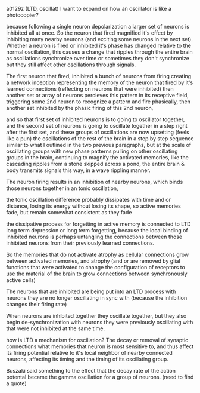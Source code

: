 a0129z
(LTD, oscillat) I want to expand on how an oscillator is like a photocopier?

because following a single neuron depolarization a larger set of neurons is inhibited all at once. So the neuron that fired magnified it's effect by inhibiting many nearby neurons (and exciting some neurons in the next set). Whether a neuron is fired or inhibited it's phase has changed relative to the normal oscillation, this causes a change that ripples through the entire brain as oscillations synchronize over time or sometimes they don't synchronize but they still affect other oscillations through signals.

The first neuron that fired, inhibited a bunch of neurons from firing creating a network inception representing the memory of the neuron that fired by it's learned connections (reflecting on neurons that were inhibited) then another set or array of neurons percieves this pattern in its receptive field, triggering some 2nd neuron to recognize a pattern and fire phasically, then another set inhibited by the phasic firing of this 2nd neuron,

and so that first set of inhibited neurons is to going to oscillator together, and the second set of neurons is going to oscillate together in a step right after the first set, and these groups of oscillations are now upsetting (feels like a pun) the oscillations of the rest of the brain in a step by step sequence similar to what I outlined in the two previous paragraphs, but at the scale of oscillating groups with new phase patterns pulling on other oscillating groups in the brain, continuing to magnify the activated memories, like the cascading ripples from a stone skipped across a pond, the entire brain & body transmits signals this way, in a wave rippling manner. 

The neuron firing results in an inhibition of nearby neurons, which binds those neurons together in an tonic oscillation,

the tonic oscillation difference probably dissipates with time and or distance, losing its energy without losing its shape, so active memories fade, but remain somewhat consistent as they fade

the dissipative process for forgetting in active memory is connected to LTD long term depression or long term forgetting, because the local binding of inhibited neurons is perhaps untangling the connections between those inhibited neurons from their previously learned connections.

So the memories that do not activate atrophy as cellular connections grow between activated memories, and atrophy (and or are removed by glial functions that were activated to change the configuration of receptors to use the material of the brain to grow connections between synchronously active cells)

The neurons that are inhibited are being put into an LTD process with neurons they are no longer oscillating in sync with (because the inhibition changes their firing rate)

When neurons are inhibited together they oscillate together, but they also begin de-synchronization with neurons they were previously oscillating with that were not inhibited at the same time. 

how is LTD a mechanism for oscillation? The decay or removal of synaptic connections what memories that neuron is most sensitive to, and thus affect its firing potential relative to it's local neighbor of nearby connected neurons, affecting its timing and the timing of its oscillating group.

Buszaki said something to the effect that the decay rate of the action potental became the gamma oscillation for a group of neurons. (need to find a quote)
